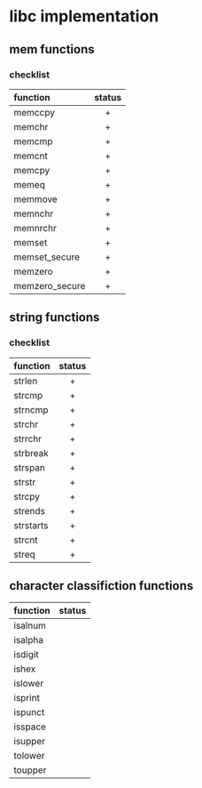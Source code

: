 
# libc implementation

## mem functions

### checklist

| function         | status |
|:---------------- |:------:|
| memccpy          |    +   |
| memchr           |    +   |
| memcmp           |    +   |
| memcnt           |    +   |
| memcpy           |    +   |
| memeq            |    +   |
| memmove          |    +   |
| memnchr          |    +   |
| memnrchr         |    +   |
| memset           |    +   |
| memset\_secure   |    +   |
| memzero          |    +   |
| memzero\_secure  |    +   |

## string functions

### checklist

| function  | status |
|:--------- |:------:|
| strlen    |    +   |
| strcmp    |    +   |
| strncmp   |    +   |
| strchr    |    +   |
| strrchr   |    +   |
| strbreak  |    +   |
| strspan   |    +   |
| strstr    |    +   |
| strcpy    |    +   |
| strends   |    +   |
| strstarts |    +   |
| strcnt    |    +   |
| streq     |    +   |

## character classifiction functions

| function | status |
|:-------- |:------:|
| isalnum  |        |
| isalpha  |        |
| isdigit  |        |
| ishex    |        |
| islower  |        |
| isprint  |        |
| ispunct  |        |
| isspace  |        |
| isupper  |        |
| tolower  |        |
| toupper  |        |

